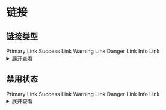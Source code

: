 # 链接

## 链接类型

<div class="vp-raw">
       <CLink href="#" class="primary" color="blue">Primary Link</CLink>
       <CLink href="#" type="success" color="green">Success Link</CLink>
       <CLink href="#" type="warning" color="yellow">Warning Link</CLink>
       <CLink href="#" type="danger" color="red">Danger Link</CLink>
       <CLink href="#" type="info" color="gray">Info Link</CLink>
</div>

<details>
<summary>展开查看</summary>

```vue
<template>
    <div>
       <CLink href="#" type="primary" color="blue">Primary Link</CLink>
       <CLink href="#" type="success" color="green">Success Link</CLink>
       <CLink href="#" type="warning" color="yellow">Warning Link</CLink>
       <CLink href="#" type="danger" color="red">Danger Link</CLink>
       <CLink href="#" type="info" color="gray">Info Link</CLink>
    </div>
</template>
```
</details>

## 禁用状态

<div class="vp-raw">
       <CLink  disabled href="#" class="primary" color="blue">Primary Link</CLink>
       <CLink  disabled href="#" type="success" color="green">Success Link</CLink>
       <CLink  disabled href="#" type="warning" color="yellow">Warning Link</CLink>
       <CLink  disabled href="#" type="danger" color="red">Danger Link</CLink>
       <CLink  disabled href="#" type="info" color="gray">Info Link</CLink>
</div>

<details>
<summary>展开查看</summary>

```vue
<template>
    <div>
       <CLink  disabled href="#" class="primary" color="blue">Primary Link</CLink>
       <CLink  disabled href="#" type="success" color="green">Success Link</CLink>
       <CLink  disabled href="#" type="warning" color="yellow">Warning Link</CLink>
       <CLink  disabled href="#" type="danger" color="red">Danger Link</CLink>
       <CLink  disabled href="#" type="info" color="gray">Info Link</CLink>
    </div>
</template>
```
</details>
